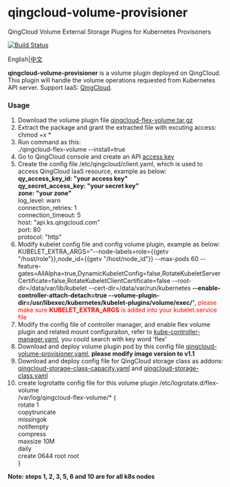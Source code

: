 # qingcloud-volume-provisioner
QingCloud Volume External Storage Plugins for Kubernetes Provisoners

[![Build Status](https://travis-ci.org/yunify/qingcloud-volume-provisioner.svg?branch=master)](https://travis-ci.org/yunify/qingcloud-volume-provisioner)

English|[中文](README_zh.md)

**qingcloud-volume-provisioner** is a volume plugin deployed on QingCloud. This plugin will handle the volume operations requested from Kubernetes API server. Support IaaS: [QingCloud](http://qingcloud.com).

### Usage
1. Download the volume plugin file [qingcloud-flex-volume.tar.gz](https://pek3a.qingstor.com/k8s-qingcloud/k8s/qingcloud/volume/v1.1/qingcloud-flex-volume.tar.gz)   
1. Extract the package and grant the extracted file with excuting access:  
chmod +x *  
1. Run command as this:  
./qingcloud-flex-volume  --install=true  
1. Go to QingCloud console and create an API [access key](https://console.qingcloud.com/access_keys/)  
1. Create the config file /etc/qingcloud/client.yaml, which is used to access QingCloud IaaS resource, example as below:  
**qy_access_key_id: "your access key"**  
**qy_secret_access_key: "your secret key"**  
**zone: "your zone"**   
log_level: warn  
connection_retries: 1  
connection_timeout: 5  
host: "api.ks.qingcloud.com"  
port: 80  
protocol: "http"  
1. Modify kubelet config file and config volume plugin, example as below:  
KUBELET_EXTRA_ARGS="--node-labels=role={{getv "/host/role"}},node_id={{getv "/host/node_id"}} --max-pods 60 --feature-gates=AllAlpha=true,DynamicKubeletConfig=false,RotateKubeletServerCertificate=false,RotateKubeletClientCertificate=false --root-dir=/data/var/lib/kubelet --cert-dir=/data/var/run/kubernetes **--enable-controller-attach-detach=true --volume-plugin-dir=/usr/libexec/kubernetes/kubelet-plugins/volume/exec/**", <font color=red>please make sure **KUBELET_EXTRA_ARGS** is added into your kubelet.service file</font>  
1. Modify the config file of controller manager, and enable flex volume plugin and related mount configuraiton, refer to [kube-controller-manager.yaml](https://github.com/QingCloudAppcenter/kubernetes/blob/master/k8s/manifests/kube-controller-manager.yaml
), you could search with key word 'flex'  
1. Download and deploy volume plugin pod by this config file [qingcloud-volume-provisioner.yaml](https://github.com/QingCloudAppcenter/kubernetes/blob/master/k8s/manifests/qingcloud-volume-provisioner.yaml), **please modify image version to v1.1**  
1. Download and deploy config file for QingCloud storage class as addons: [qingcloud-storage-class-capacity.yaml](https://github.com/QingCloudAppcenter/kubernetes/blob/master/k8s/addons/qingcloud/qingcloud-storage-class-capacity.yaml) and [qingcloud-storage-class.yaml](https://github.com/QingCloudAppcenter/kubernetes/blob/master/k8s/addons/qingcloud/qingcloud-storage-class.yaml)  
1. create logrotatte config file for this volume plugin /etc/logrotate.d/flex-volume  
/var/log/qingcloud-flex-volume/* {  
    rotate 1  
    copytruncate  
    missingok  
    notifempty  
    compress  
    maxsize 10M  
    daily  
    create 0644 root root  
}

**Note: steps 1, 2, 3, 5, 6 and 10 are for all k8s nodes**


